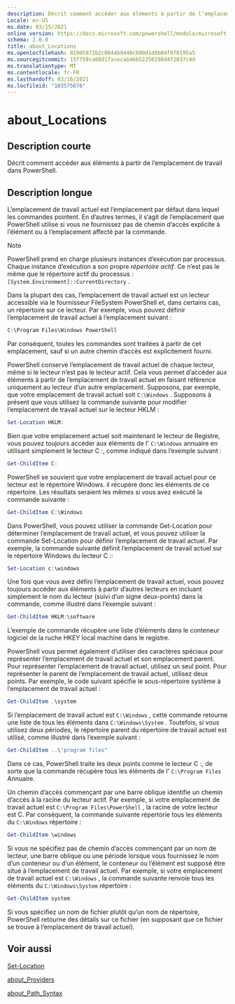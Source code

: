 ```yaml
---
description: Décrit comment accéder aux éléments à partir de l’emplacement de travail dans PowerShell.
Locale: en-US
ms.date: 03/15/2021
online version: https://docs.microsoft.com/powershell/module/microsoft.powershell.core/about/about_locations?view=powershell-5.1&WT.mc_id=ps-gethelp
schema: 2.0.0
title: about_Locations
ms.openlocfilehash: 01905972b2c0844b9440cb00d1d8b04f0f8195a5
ms.sourcegitcommit: 15f759ca68d17acecab46b52250298d4f2037c4d
ms.translationtype: MT
ms.contentlocale: fr-FR
ms.lasthandoff: 03/16/2021
ms.locfileid: "103575676"
---
```

# <a name="about_locations"></a>about_Locations

## <a name="short-description"></a>Description courte
Décrit comment accéder aux éléments à partir de l’emplacement de travail dans PowerShell.

## <a name="long-description"></a>Description longue

L’emplacement de travail actuel est l’emplacement par défaut dans lequel les commandes pointent.
En d’autres termes, il s’agit de l’emplacement que PowerShell utilise si vous ne fournissez pas de chemin d’accès explicite à l’élément ou à l’emplacement affecté par la commande.

> [!NOTE]
> PowerShell prend en charge plusieurs instances d’exécution par processus. Chaque instance d’exécution a son propre _répertoire actif_. Ce n’est pas le même que le répertoire actif du processus : `[System.Environment]::CurrentDirectory` .

Dans la plupart des cas, l’emplacement de travail actuel est un lecteur accessible via le fournisseur FileSystem PowerShell et, dans certains cas, un répertoire sur ce lecteur.
Par exemple, vous pouvez définir l’emplacement de travail actuel à l’emplacement suivant :

```powershell
C:\Program Files\Windows PowerShell
```

Par conséquent, toutes les commandes sont traitées à partir de cet emplacement, sauf si un autre chemin d’accès est explicitement fourni.

PowerShell conserve l’emplacement de travail actuel de chaque lecteur, même si le lecteur n’est pas le lecteur actif. Cela vous permet d’accéder aux éléments à partir de l’emplacement de travail actuel en faisant référence uniquement au lecteur d’un autre emplacement.
Supposons, par exemple, que votre emplacement de travail actuel soit `C:\Windows` . Supposons à présent que vous utilisez la commande suivante pour modifier l’emplacement de travail actuel sur le lecteur HKLM :

```powershell
Set-Location HKLM:
```

Bien que votre emplacement actuel soit maintenant le lecteur de Registre, vous pouvez toujours accéder aux éléments de l' `C:\Windows` annuaire en utilisant simplement le lecteur C :, comme indiqué dans l’exemple suivant :

```powershell
Get-ChildItem C:
```

PowerShell se souvient que votre emplacement de travail actuel pour ce lecteur est le répertoire Windows. il récupère donc les éléments de ce répertoire. Les résultats seraient les mêmes si vous avez exécuté la commande suivante :

```powershell
Get-ChildItem C:\Windows
```

Dans PowerShell, vous pouvez utiliser la commande Get-Location pour déterminer l’emplacement de travail actuel, et vous pouvez utiliser la commande Set-Location pour définir l’emplacement de travail actuel. Par exemple, la commande suivante définit l’emplacement de travail actuel sur le répertoire Windows du lecteur C ::

```powershell
Set-Location c:\windows
```

Une fois que vous avez défini l’emplacement de travail actuel, vous pouvez toujours accéder aux éléments à partir d’autres lecteurs en incluant simplement le nom du lecteur (suivi d’un signe deux-points) dans la commande, comme illustré dans l’exemple suivant :

```powershell
Get-ChildItem HKLM:\software
```

L’exemple de commande récupère une liste d’éléments dans le conteneur logiciel de la ruche HKEY local machine dans le registre.

PowerShell vous permet également d’utiliser des caractères spéciaux pour représenter l’emplacement de travail actuel et son emplacement parent. Pour représenter l’emplacement de travail actuel, utilisez un seul point. Pour représenter le parent de l’emplacement de travail actuel, utilisez deux points. Par exemple, le code suivant spécifie le sous-répertoire système à l’emplacement de travail actuel :

```powershell
Get-ChildItem .\system
```

Si l’emplacement de travail actuel est `C:\Windows` , cette commande retourne une liste de tous les éléments dans `C:\Windows\System` . Toutefois, si vous utilisez deux périodes, le répertoire parent du répertoire de travail actuel est utilisé, comme illustré dans l’exemple suivant :

```powershell
Get-ChildItem ..\"program files"
```

Dans ce cas, PowerShell traite les deux points comme le lecteur C :, de sorte que la commande récupère tous les éléments de l' `C:\Program Files` Annuaire.

Un chemin d’accès commençant par une barre oblique identifie un chemin d’accès à la racine du lecteur actif. Par exemple, si votre emplacement de travail actuel est `C:\Program Files\PowerShell` , la racine de votre lecteur est C. Par conséquent, la commande suivante répertorie tous les éléments du `C:\Windows` répertoire :

```powershell
Get-ChildItem \windows
```

Si vous ne spécifiez pas de chemin d’accès commençant par un nom de lecteur, une barre oblique ou une période lorsque vous fournissez le nom d’un conteneur ou d’un élément, le conteneur ou l’élément est supposé être situé à l’emplacement de travail actuel. Par exemple, si votre emplacement de travail actuel est `C:\Windows` , la commande suivante renvoie tous les éléments du `C:\Windows\System` répertoire :

```powershell
Get-ChildItem system
```

Si vous spécifiez un nom de fichier plutôt qu’un nom de répertoire, PowerShell retourne des détails sur ce fichier (en supposant que ce fichier se trouve à l’emplacement de travail actuel).

## <a name="see-also"></a>Voir aussi

[Set-Location](xref:Microsoft.PowerShell.Management.Set-Location)

[about_Providers](about_Providers.md)

[about_Path_Syntax](about_Path_Syntax.md)
